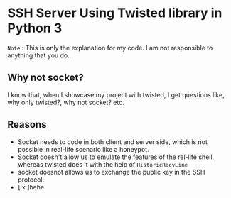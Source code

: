 # SSH Server Using Twisted library in Python 3

` Note ` : This is only the explanation for my code. I am not responsible to anything that you do.

## Why not socket?

I know that, when I showcase my project with twisted, I get questions like, why only twisted?, why not socket? etc.

## Reasons 
   - Socket needs to code in both client and server side, which is not possible in real-life scenario like a honeypot.
   - Socket doesn't allow us to emulate the features of the rel-life shell, whereas twisted does it with the help of ` HistoricRecvLine `
   - socket doesnot allows us to exchange the public key in the SSH protocol.
   - [ x ]hehe